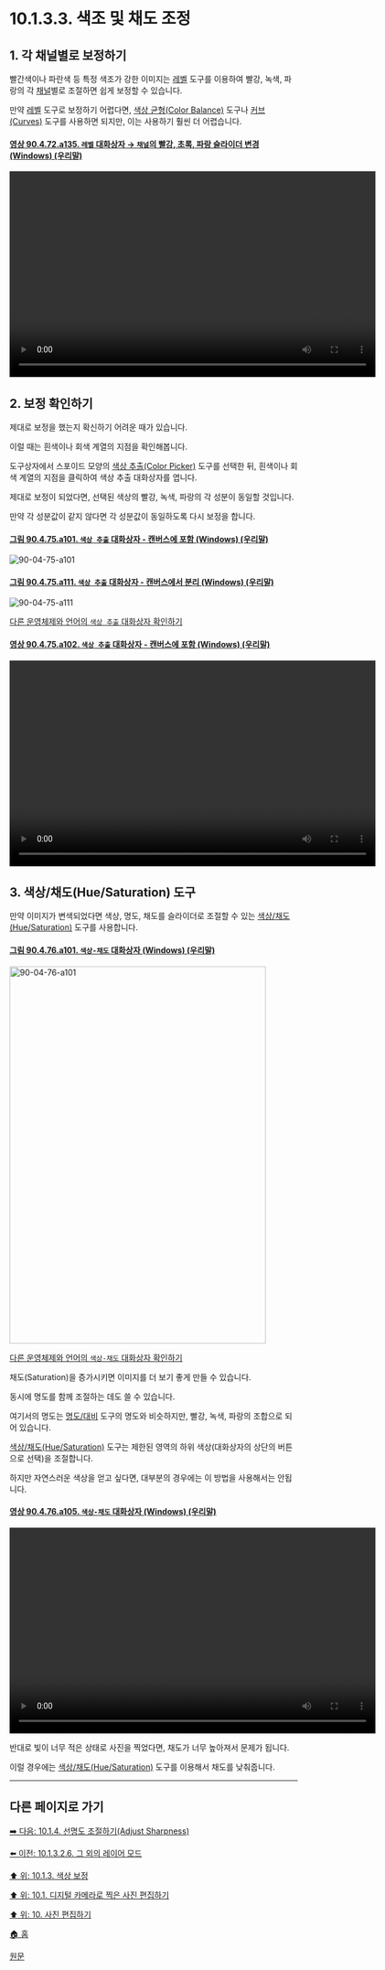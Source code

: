 # 10.1.3.3. 색조 및 채도 조정

<a id="10-01-03-03-s1"></a>

## 1. 각 채널별로 보정하기
빨간색이나 파란색 등 특정 색조가 강한 이미지는 [레벨](./16-08-10-00-levels.md) 도구를 이용하여 빨강, 녹색, 파랑의 각 [채널](./19-glossaryx-channel.md)별로 조절하면 쉽게 보정할 수 있습니다.

만약 [레벨](./16-08-10-00-levels.md) 도구로 보정하기 어렵다면, [색상 균형(Color Balance)](./16-08-02-00-color-balance.md) 도구나 [커브(Curves)](./16-08-11-00-curves.md) 도구를 사용하면 되지만, 이는 사용하기 훨씬 더 어렵습니다.

<a id="90-04-72-a135"></a>

#### [영상 90.4.72.a135. `레벨` 대화상자 → `채널`의 빨강, 초록, 파랑 슬라이더 변경 (Windows) (우리말)](./90-04-0072-level.md#90-04-72-a135)
<video controls="controls" width="640" height="360" src="https://github.com/wonder13662/gimp/assets/15767104/0e88e5c4-e823-44b9-8e0e-fef725a627dd"></video>

<a id="10-01-03-03-s2"></a>

## 2. 보정 확인하기
제대로 보정을 했는지 확신하기 어려운 때가 있습니다. 

이럴 때는 흰색이나 회색 계열의 지점을 확인해봅니다. 

도구상자에서 스포이드 모양의 [색상 추출(Color Picker)](./14-05-03-00-color_picker.md) 도구를 선택한 뒤, 흰색이나 회색 계열의 지점을 클릭하여 색상 추출 대화상자를 엽니다. 

제대로 보정이 되었다면, 선택된 색상의 빨강, 녹색, 파랑의 각 성분이 동일할 것입니다. 

만약 각 성분값이 같지 않다면 각 성분값이 동일하도록 다시 보정을 합니다.

<a id="90-04-75-a101"></a>

#### [그림 90.4.75.a101. `색상 추출` 대화상자 - 캔버스에 포함 (Windows) (우리말)](./90-04-0075-color_picker.md#90-04-75-a101)
![90-04-75-a101](https://github.com/wonder13662/gimp/assets/15767104/2937fd4f-5117-4fe9-9694-f0948aba3c04)

<a id="90-04-75-a111"></a>

#### [그림 90.4.75.a111. `색상 추출` 대화상자 - 캔버스에서 분리 (Windows) (우리말)](./90-04-0075-color_picker.md#90-04-75-a111)
![90-04-75-a111](https://github.com/wonder13662/gimp/assets/15767104/bd79d8ab-a559-4a8c-a397-8beb0a26f563)

[다른 운영체제와 언어의 `색상 추출` 대화상자 확인하기](./90-04-0075-color_picker.md#90-04-75-a121)

<a id="90-04-75-a102"></a>

#### [영상 90.4.75.a102. `색상 추출` 대화상자 - 캔버스에 포함 (Windows) (우리말)](./90-04-0075-color_picker.md#90-04-75-a102)
<video controls="controls" width="640" height="360" src="https://github.com/wonder13662/gimp/assets/15767104/65684fa9-aa57-4b6b-b68a-00a0bd858e2c"></video>

<a id="10-01-03-03-s3"></a>

## 3. 색상/채도(Hue/Saturation) 도구
만약 이미지가 변색되었다면 색상, 명도, 채도를 슬라이더로 조절할 수 있는 [색상/채도(Hue/Saturation)](./16-08-05-00-hue-saturation.md) 도구를 사용합니다. 

<a id="90-04-76-a101"></a>

#### [그림 90.4.76.a101. `색상-채도` 대화상자 (Windows) (우리말)](./90-04-0076-hue_saturation.md#90-04-76-a101)
<img width="448" height="660" alt="90-04-76-a101" src="https://github.com/user-attachments/assets/4da092dc-2f6f-4493-85ca-616a6ec8a5ce" />

[다른 운영체제와 언어의 `색상-채도` 대화상자 확인하기](./90-04-0076-hue_saturation.md#90-04-76-a102)

채도(Saturation)을 증가시키면 이미지를 더 보기 좋게 만들 수 있습니다. 

동시에 명도를 함께 조절하는 데도 쓸 수 있습니다. 

여기서의 명도는 [명도/대비](./16-08-09-00-brightness-contrast.md) 도구의 명도와 비슷하지만, 빨강, 녹색, 파랑의 조합으로 되어 있습니다. 

[색상/채도(Hue/Saturation)](./16-08-05-00-hue-saturation.md) 도구는 제한된 영역의 하위 색상(대화상자의 상단의 버튼으로 선택)을 조절합니다. 

하지만 자연스러운 색상을 얻고 싶다면, 대부분의 경우에는 이 방법을 사용해서는 안됩니다.

<a id="90-04-76-a105"></a>

#### [영상 90.4.76.a105. `색상-채도` 대화상자 (Windows) (우리말)](./90-04-0076-hue_saturation.md#90-04-76-a105)
<video controls="controls" width="640" height="360" src="https://github.com/wonder13662/gimp/assets/15767104/fc26c240-c08a-4606-a7d7-acdc3e63067f"></video>

반대로 빛이 너무 적은 상태로 사진을 찍었다면, 채도가 너무 높아져서 문제가 됩니다. 

이럴 경우에는 [색상/채도(Hue/Saturation)](./16-08-05-00-hue-saturation.md) 도구를 이용해서 채도를 낮춰줍니다.

[comment]: <> (TODO 빛이 너무 적어 채도를 낮추는 예시 영상 추가하기)

***

## 다른 페이지로 가기

[➡️ 다음: 10.1.4. 선명도 조절하기(Adjust Sharpness)](./10-01-04-00-adjusting_sharpness.md)

[⬅️ 이전: 10.1.3.2.6. 그 외의 레이어 모드](./10-01-03-02-06-layer_mode_etc.md)

[⬆️ 위: 10.1.3. 색상 보정](./10-01-03-00-improving_colors.md)

[⬆️ 위: 10.1. 디지털 카메라로 찍은 사진 편집하기](./10-01-00-working-with-digital-camera-photos.md)

[⬆️ 위: 10. 사진 편집하기](./10-00-enhancing-photographs.md)

[🏠 홈](./00-home.md)

[원문](https://docs.gimp.org/2.10/ko/gimp-imaging-photos.html#gimp-using-photography-colors)
